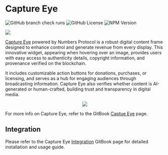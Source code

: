 # Capture Eye

![GitHub branch check runs](https://img.shields.io/github/check-runs/numbersprotocol/capture-eye/main)
![GitHub License](https://img.shields.io/github/license/numbersprotocol/capture-eye)
![NPM Version](https://img.shields.io/npm/v/%40numbersprotocol%2Fcapture-eye)

[![](https://data.jsdelivr.com/v1/package/npm/@numbersprotocol/capture-eye/badge?style=rounded)](https://www.jsdelivr.com/package/npm/@numbersprotocol/capture-eye)

[Capture Eye](https://docs.captureapp.xyz/capture-eye) powered by Numbers Protocol is a robust digital content frame designed to enhance control and generate revenue from every display. This innovative widget, appearing when hovering over an image, provides users with easy access to authenticity details, copyright information, and provenance verified on the blockchain. 

It includes customizable action buttons for donations, purchases, or licensing, and serves as a hub for engaging audiences through broadcasting information. Capture Eye also verifies whether content is AI-generated or human-crafted, building trust and transparency in digital media.

<p align="center"><img src="https://static-cdn.numbersprotocol.io/capture-eye/overview.webp" /></p>

For more info on Capture Eye, refer to the GitBook [Captue Eye](https://docs.captureapp.xyz/capture-eye) page.

## Integration

Please refer to the Capture Eye [Integration](https://docs.captureapp.xyz/capture-eye/installation-and-integration) GitBook page for detailed installation and usage guide.
